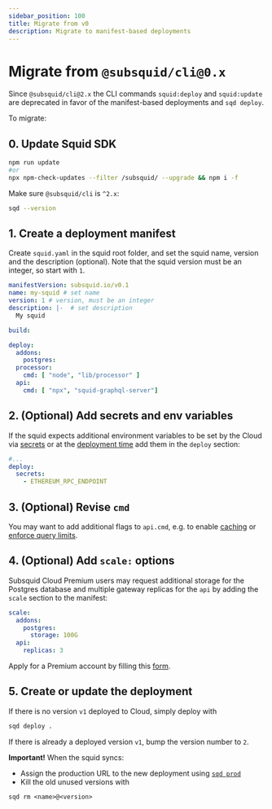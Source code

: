 ```yaml
---
sidebar_position: 100
title: Migrate from v0
description: Migrate to manifest-based deployments 
---
```


# Migrate from `@subsquid/cli@0.x`

Since `@subsquid/cli@2.x` the CLI commands `squid:deploy` and `squid:update` are deprecated in favor of the manifest-based deployments and `sqd deploy`.

To migrate:

## 0. Update Squid SDK 

```bash
npm run update
#or
npx npm-check-updates --filter /subsquid/ --upgrade && npm i -f
```

Make sure `@subsquid/cli` is `^2.x`:
```bash
sqd --version
```

## 1. Create a deployment manifest

Create `squid.yaml` in the squid root folder, and set the squid name, version and the description (optional). Note that the squid version must be an integer, so start with `1`.

```yml file="squid.yaml
manifestVersion: subsquid.io/v0.1
name: my-squid # set name
version: 1 # version, must be an integer
description: |-  # set description
  My squid  

build: 

deploy:
  addons:
    postgres: 
  processor:
    cmd: [ "node", "lib/processor" ] 
  api:
    cmd: [ "npx", "squid-graphql-server"]

```

## 2. (Optional) Add secrets and env variables

If the squid expects additional environment variables to be set by the Cloud via [secrets](/deploy-squid/env-variables/#secrets) or at the [deployment time](/deploy-squid/env-variables/#environment-variables-1) add them in the `deploy` section:

```yml
#...
deploy:
  secrets:
    - ETHEREUM_RPC_ENDPOINT

```

## 3. (Optional) Revise `cmd`

You may want to add additional flags to `api.cmd`, e.g. to enable [caching](/graphql-api/caching) or [enforce query limits](/graphql-api/dos-protection).

## 4. (Optional) Add `scale:` options

Subsquid Cloud Premium users may request additional storage for the Postgres database and multiple gateway replicas for the `api` by adding the `scale` section to the manifest:

```yml
scale:
  addons:
    postgres:
      storage: 100G
  api:
    replicas: 3
```

Apply for a Premium account by filling this [form](https://t.ly/Uh_S).

## 5. Create or update the deployment

If there is no version `v1` deployed to Cloud, simply deploy with
```bash
sqd deploy .
```

If there is already a deployed version `v1`, bump the version number to `2`.

**Important!** When the squid syncs:

- Assign the production URL to the new deployment using [`sqd prod`](/squid-cli/prod)
- Kill the old unused versions with
```
sqd rm <name>@<version>
```


